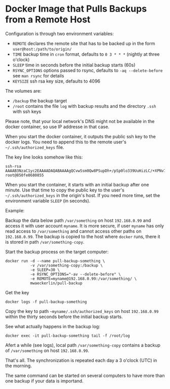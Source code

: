 # Docker Image that Pulls Backups from a Remote Host

Configuration is through two environment variables:
- `REMOTE` declares the remote site that has to be backed up in the form `user@host:/path/to/origin/`
- `TIME` backup time in `cron` format, defaults to `0 3 * * *` (nightly at three o'clock)
- `SLEEP` time in seconds before the initial backup starts (60s)
- `RSYNC_OPTIONS` options passed to rsync, defaults to `-aq --delete-before` see `man rsync` for details
- `KEYSIZE` ssh rsa key size, defaults to 4096

The volumes are:
- `/backup` the backup target
- `/root` contains the file `log` with backup results and the directory `.ssh` with ssh keys

Please note, that your local network's DNS might not be available in the docker container, so use IP addresse in that case.

When you start the docker container, it outputs the public ssh key to the docker logs. You need to append this to the remote user's `~/.ssh/authorized_keys` file.

The key line looks somehow like this:

    ssh-rsa AAAAB3NzaC1yc2EAAAADAQABAAAAgQCvwSsm0Qw8PSupDh+/pSp0lo339UuHizLC/+XPNv7IvI2yc732XPO5wFQKMUz1p+dCm5XHXcGJArn5gm+gEKQD+97LM53Y2aEsL2J39oKLxoc5V4me82vgb0p0j4+Qq7iMjaKa8z5kOUvG4zxBM1It/wdvxM35zq65J48Q3L4vdw== root@850fe0680855

When you start the container, it starts with an initial backup after one minute. Use that time to copy the public key to the user's `~/.ssh/authorized_keys` in the origin's host. If you need more time, set the environment variable `SLEEP` (in seconds).

Example:

Backup the data below path `/var/something` on host `192.168.0.99` and access it with user account `myname`. It is more secure, if user `myname` has only read access to `/var/something` and cannot access other paths on `192.168.0.99`. The backup is copied to the host where `docker` runs, there it is stored in path `/var/something-copy`.

Start the backup process on the target computer:

    docker run -d --name pull-backup-something \
               -v /var/something-copy:/backup \
               -e SLEEP=30 \
               -e RSYNC_OPTIONS="-av --delete-before" \
               -e REMOTE=myname@192.168.0.99:/var/something/ \
               mwaeckerlin/pull-backup

Get the key

    docker logs -f pull-backup-something

Copy the key to path `~myname/.ssh/authorized_keys` on host `192.168.0.99` within the thirty seconds before the initial backup starts.

See what actually happens in the backup log:

    docker exec -it pull-backup-something tail -f /root/log

Afert a while (see logs), local path `/var/something-copy` contains a backup of `/var/something` on host `192.168.0.99`.

That's all. The synchronization is repeated each day a 3 o'clock (UTC) in the morning.

The same command can be started on several computers to have more than one backup if your data is importand.